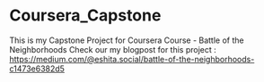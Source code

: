 # Coursera_Capstone
This is my Capstone Project for Coursera Course - Battle of the Neighborhoods
Check our my blogpost for this project : https://medium.com/@eshita.social/battle-of-the-neighborhoods-c1473e6382d5
